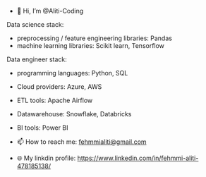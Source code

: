 - 👋 Hi, I’m @Aliti-Coding


Data science stack:
- preprocessing / feature engineering libraries: Pandas 
- machine learning libraries: Scikit learn, Tensorflow 

Data engineer stack: 
- programming languages: Python, SQL 
- Cloud providers: Azure, AWS 
- ETL tools: Apache Airflow
- Datawarehouse: Snowflake, Databricks
- BI tools: Power BI



- 📫 How to reach me: fehmmialiti@gmail.com
- :globe_with_meridians: My linkdin profile: https://www.linkedin.com/in/fehmmi-aliti-478185138/



<!---
Aliti-Coding/Aliti-Coding is a ✨ special ✨ repository because its `README.md` (this file) appears on your GitHub profile.
You can click the Preview link to take a look at your changes.
--->
